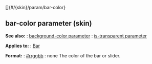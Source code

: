 []{#/{skin}/param/bar-color}
## bar-color parameter (skin)
**See also:**
:   [background-color parameter](#/%7Bskin%7D/param/background-color)
:   [is-transparent parameter](#/%7Bskin%7D/param/is-transparent)
<!-- -->
**Applies to:**
:   [Bar](#/%7Bskin%7D/control/bar)
<!-- -->
**Format:**
:   [#rrggbb](#/%7B%7Bappendix%7D%7D/html-colors)
:   none
The color of the bar or slider.
